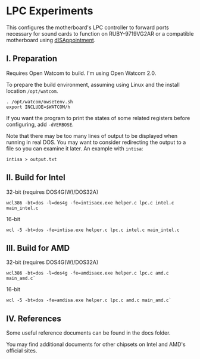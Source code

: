 # LPC Experiments
This configures the motherboard's LPC controller to forward ports necessary 
for sound cards to function on RUBY-9719VG2AR or a compatible motherboard 
using [dISAppointment](https://github.com/rasteri/dISAppointment).

## I. Preparation
Requires Open Watcom to build. I'm using Open Watcom 2.0.

To prepare the build environment, assuming using Linux and the install 
location `/opt/watcom`.

```
. /opt/watcom/owsetenv.sh
export INCLUDE=$WATCOM/h
```

If you want the program to print the states of some related registers before 
configuring, add `-dVERBOSE`.

Note that there may be too many lines of output to be displayed when running 
in real DOS. You may want to consider redirecting the output to a file so you 
can examine it later. An example with `intisa`:

```
intisa > output.txt
```

## II. Build for Intel
32-bit (requires DOS4G(W)/DOS32A)
```
wcl386 -bt=dos -l=dos4g -fe=intisaex.exe helper.c lpc.c intel.c main_intel.c
```
16-bit
```
wcl -5 -bt=dos -fe=intisa.exe helper.c lpc.c intel.c main_intel.c
```

## III. Build for AMD
32-bit (requires DOS4G(W)/DOS32A)
```
wcl386 -bt=dos -l=dos4g -fe=amdisaex.exe helper.c lpc.c amd.c main_amd.c`
```
16-bit
```
wcl -5 -bt=dos -fe=amdisa.exe helper.c lpc.c amd.c main_amd.c`
```
## IV. References
Some useful reference documents can be found in the docs folder.

You may find additional documents for other chipsets on Intel and AMD's 
official sites.